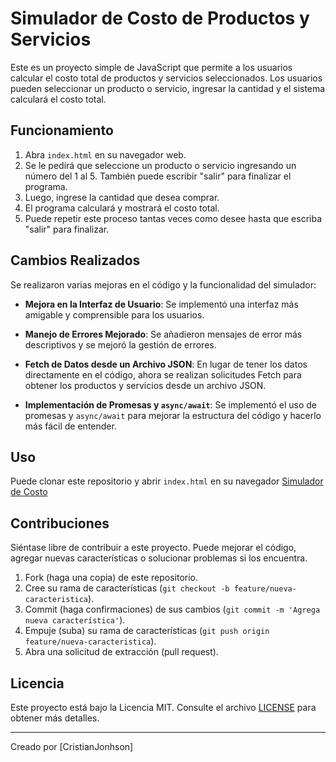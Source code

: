 # Simulador de Costo de Productos y Servicios

Este es un proyecto simple de JavaScript que permite a los usuarios calcular el costo total de productos y servicios seleccionados. Los usuarios pueden seleccionar un producto o servicio, ingresar la cantidad y el sistema calculará el costo total.

## Funcionamiento

1. Abra `index.html` en su navegador web.
2. Se le pedirá que seleccione un producto o servicio ingresando un número del 1 al 5. También puede escribir "salir" para finalizar el programa.
3. Luego, ingrese la cantidad que desea comprar.
4. El programa calculará y mostrará el costo total.
5. Puede repetir este proceso tantas veces como desee hasta que escriba "salir" para finalizar.

## Cambios Realizados

Se realizaron varias mejoras en el código y la funcionalidad del simulador:

- **Mejora en la Interfaz de Usuario**: Se implementó una interfaz más amigable y comprensible para los usuarios.

- **Manejo de Errores Mejorado**: Se añadieron mensajes de error más descriptivos y se mejoró la gestión de errores.

- **Fetch de Datos desde un Archivo JSON**: En lugar de tener los datos directamente en el código, ahora se realizan solicitudes Fetch para obtener los productos y servicios desde un archivo JSON.

- **Implementación de Promesas y `async/await`**: Se implementó el uso de promesas y `async/await` para mejorar la estructura del código y hacerlo más fácil de entender.

## Uso

Puede clonar este repositorio y abrir `index.html` en su navegador [Simulador de Costo](https://github.com/cristianjonhson/intro-js)

## Contribuciones

Siéntase libre de contribuir a este proyecto. Puede mejorar el código, agregar nuevas características o solucionar problemas si los encuentra.

1. Fork (haga una copia) de este repositorio.
2. Cree su rama de características (`git checkout -b feature/nueva-caracteristica`).
3. Commit (haga confirmaciones) de sus cambios (`git commit -m 'Agrega nueva característica'`).
4. Empuje (suba) su rama de características (`git push origin feature/nueva-caracteristica`).
5. Abra una solicitud de extracción (pull request).

## Licencia

Este proyecto está bajo la Licencia MIT. Consulte el archivo [LICENSE](LICENSE) para obtener más detalles.

---

Creado por [CristianJonhson]
